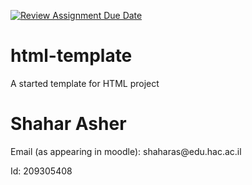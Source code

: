 [![Review Assignment Due Date](https://classroom.github.com/assets/deadline-readme-button-24ddc0f5d75046c5622901739e7c5dd533143b0c8e959d652212380cedb1ea36.svg)](https://classroom.github.com/a/NNOebc-M)
# html-template
A started template for HTML project

<h1>Shahar Asher</h1>
<p>Email (as appearing in moodle): shaharas@edu.hac.ac.il</p>
<p>Id: 209305408</p>
